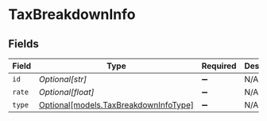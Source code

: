# TaxBreakdownInfo


## Fields

| Field                                                                      | Type                                                                       | Required                                                                   | Description                                                                |
| -------------------------------------------------------------------------- | -------------------------------------------------------------------------- | -------------------------------------------------------------------------- | -------------------------------------------------------------------------- |
| `id`                                                                       | *Optional[str]*                                                            | :heavy_minus_sign:                                                         | N/A                                                                        |
| `rate`                                                                     | *Optional[float]*                                                          | :heavy_minus_sign:                                                         | N/A                                                                        |
| `type`                                                                     | [Optional[models.TaxBreakdownInfoType]](../models/taxbreakdowninfotype.md) | :heavy_minus_sign:                                                         | N/A                                                                        |